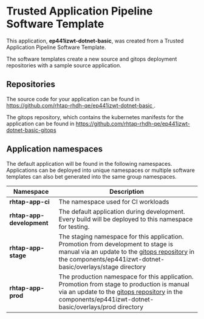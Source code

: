 # Trusted Application Pipeline Software Template

This application, **ep441izwt-dotnet-basic**, was created from a Trusted Application Pipeline Software Template.

The software templates create a new source and gitops deployment repositories with a sample source application. 

## Repositories

The source code for your application can be found in [https://github.com/rhtap-rhdh-qe/ep441izwt-dotnet-basic ](https://github.com/rhtap-rhdh-qe/ep441izwt-dotnet-basic ).
 
The gitops repository, which contains the kubernetes manifests for the application can be found in 
[https://github.com/rhtap-rhdh-qe/ep441izwt-dotnet-basic-gitops ](https://github.com/rhtap-rhdh-qe/ep441izwt-dotnet-basic-gitops ) 

## Application namespaces 

The default application will be found in the following namespaces. Applications can be deployed into unique namespaces or multiple software templates can also bet generated into the same group namespaces.  

|  Namespace   |  Description   |  
| -------- | -------- |
| **rhtap-app-ci** | The namespace used for CI workloads |
| **rhtap-app-development** | The default application during development. Every build will be deployed to this namespace for testing. |
| **rhtap-app-stage** | The staging namespace for this application. Promotion from development to stage is manual via an update to the [gitops repository](https://github.com/rhtap-rhdh-qe/ep441izwt-dotnet-basic-gitops ) in the components/ep441izwt-dotnet-basic/overlays/stage directory |
| **rhtap-app-prod** | The production namespace for this application. Promotion from stage to production is manual via an update to the [gitops repository](https://github.com/rhtap-rhdh-qe/ep441izwt-dotnet-basic-gitops ) in the components/ep441izwt-dotnet-basic/overlays/prod directory |